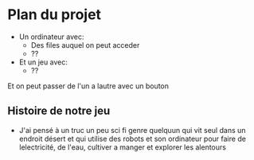 # Plan du projet
* Un ordinateur avec:
  * Des files auquel on peut acceder
  * ??
* Et un jeu avec:
  * ??

Et on peut passer de l'un a lautre avec un bouton 


## Histoire de notre jeu
* J'ai pensé à un truc un peu sci fi genre quelquun qui vit seul dans un endroit désert et qui utilise des robots et son ordinateur pour faire de lelectricité, de l'eau, cultiver a manger et explorer les alentours


